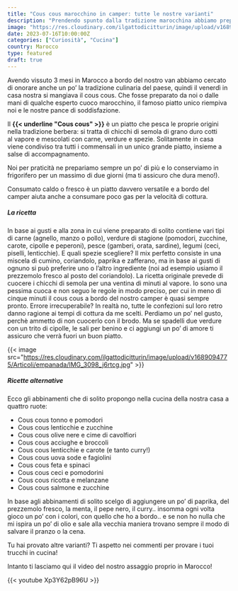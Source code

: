 ```yaml
---
title: "Cous cous marocchino in camper: tutte le nostre varianti"
description: "Prendendo spunto dalla tradizione marocchina abbiamo preparato il cous cous a bordo del camper e con un po’ di fantasia abbiamo abbinato tantissimi ingredienti per variare in ogni stagione"
image: "https://res.cloudinary.com/ilgattodicitturin/image/upload/v1689094771/Articoli/empanada/IMG_9897_doklnq.jpg"
date: 2023-07-16T10:00:00Z
categories: ["Curiosità", "Cucina"]
country: Marocco
type: featured
draft: true 
---
```


Avendo vissuto 3 mesi in Marocco a bordo del nostro van abbiamo cercato di onorare anche un po’ la tradizione culinaria del paese, quindi il venerdì in casa nostra si mangiava il cous cous. 
Che fosse preparato da noi o dalle mani di qualche esperto cuoco marocchino, il famoso piatto unico riempiva noi e le nostre pance di soddisfazione.

Il **{{< underline "Cous cous" >}}** è un piatto che pesca le proprie origini nella tradizione berbera: si tratta di chicchi di semola di grano duro cotti al vapore e mescolati con carne, verdure e spezie.
Solitamente in casa viene condiviso tra tutti i commensali in un unico grande piatto, insieme a salse di accompagnamento. 

Noi per praticità ne prepariamo sempre un po’ di più e lo conserviamo in frigorifero per un massimo di due giorni (ma ti assicuro che dura meno!).

Consumato caldo o fresco è un piatto davvero versatile e a bordo del camper aiuta anche a consumare poco gas per la velocità di cottura.

##### La ricetta

In base ai gusti e alla zona in cui viene preparato di solito contiene vari tipi di carne (agnello, manzo o pollo), verdure di stagione (pomodori, zucchine, carote, cipolle e peperoni), pesce (gamberi, orata, sardine), legumi (ceci, piselli, lenticchie).
E quali spezie scegliere? Il mix perfetto consiste in una miscela di cumino, coriandolo, paprika e zafferano, ma in base ai gusti di ognuno si può preferire uno o l’altro ingrediente (noi ad esempio usiamo il prezzemolo fresco al posto del coriandolo).
La ricetta originale prevede di cuocere i chicchi di semola per una ventina di minuti al vapore. Io sono una pessima cuoca e non seguo le regole in modo preciso, per cui in meno di cinque minuti il cous cous a bordo del nostro camper è quasi sempre pronto. 
Errore irrecuperabile? In realtà no, tutte le confezioni sul loro retro danno ragione ai tempi di cottura da me scelti. 
Perdiamo un po’ nel gusto, perchè ammetto di non cuocerlo con il brodo. Ma se spadelli due verdure con un trito di cipolle, le sali per benino e ci aggiungi un po’ di amore ti assicuro che verrà fuori un buon piatto. 

{{< image src="https://res.cloudinary.com/ilgattodicitturin/image/upload/v1689094775/Articoli/empanada/IMG_3098_j6rtcg.jpg" >}}

##### Ricette alternative 

Ecco gli abbinamenti che di solito propongo nella cucina della nostra casa a quattro ruote:
- Cous cous tonno e pomodori
- Cous cous lenticchie e zucchine
- Cous cous olive nere e cime di cavolfiori
- Cous cous acciughe e broccoli
- Cous cous lenticchie e carote (e tanto curry!)
- Cous cous uova sode e fagiolini
- Cous cous feta e spinaci
- Cous cous ceci e pomodorini
- Cous cous ricotta e melanzane
- Cous cous salmone e zucchine 


In base agli abbinamenti di solito scelgo di aggiungere un po’ di paprika, del prezzemolo fresco, la menta, il pepe nero, il curry.. insomma ogni volta gioco un po’ con i colori, con quello che ho a bordo.. e se non ho nulla che mi ispira un po’ di olio e sale alla vecchia maniera trovano sempre il modo di salvare il pranzo o la cena.


Tu hai provato altre varianti? Ti aspetto nei commenti per provare i tuoi trucchi in cucina!

Intanto ti lasciamo qui il video del nostro assaggio proprio in Marocco! 

{{< youtube Xp3Y62pB96U >}} 



